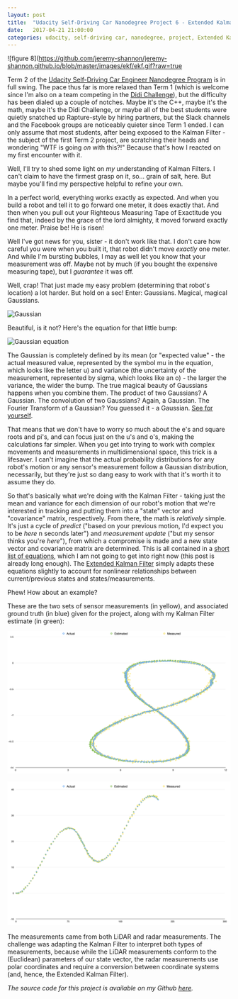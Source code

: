 ```yaml
---
layout: post
title:  "Udacity Self-Driving Car Nanodegree Project 6 - Extended Kalman Filter"
date:   2017-04-21 21:00:00 
categories: udacity, self-driving car, nanodegree, project, Extended Kalman filter, EKF
---
```


![figure 8](https://github.com/jeremy-shannon/jeremy-shannon.github.io/blob/master/images/ekf/ekf.gif?raw=true

Term 2 of the [Udacity Self-Driving Car Engineer Nanodegree Program](https://www.udacity.com/drive/) is in full swing. The pace thus far is more relaxed than Term 1 (which is welcome since I'm also on a team competing in the [Didi Challenge](https://www.udacity.com/didi-challenge)), but the difficulty has been dialed up a couple of notches. Maybe it's the C++, maybe it's the math, maybe it's the Didi Challenge, or maybe all of the best students were quietly snatched up Rapture-style by hiring partners, but the Slack channels and the Facebook groups are noticeably quieter since Term 1 ended. I can only assume that most students, after being exposed to the Kalman Filter - the subject of the first Term 2 project, are scratching their heads and wondering "WTF is going *on* with this?!" Because that's how I reacted on my first encounter with it. 

Well, I'll try to shed some light on *my* understanding of Kalman Filters. I can't claim to have the firmest grasp on it, so... grain of salt, here. But maybe you'll find my perspective helpful to refine your own.

In a perfect world, everything works exactly as expected. And when you build a robot and tell it to go forward one meter, it does exactly that. And then when you pull out your Righteous Measuring Tape of Exactitude you find that, indeed by the grace of the lord almighty, it moved forward exactly one meter. Praise be! He is risen!

Well I've got news for you, sister - it don't work like that. I don't care how careful you were when you built it, that robot didn't move *exactly* one meter. And while I'm bursting bubbles, I may as well let you know that your measurement was off. Maybe not by much (if you bought the expensive measuring tape), but I *guarantee* it was off. 

Well, crap! That just made my easy problem (determining that robot's location) a lot harder. But hold on a sec! Enter: Gaussians. Magical, magical Gaussians.

![Gaussian](https://upload.wikimedia.org/wikipedia/commons/f/f6/Gaussian_Filter.svg)

Beautiful, is it not? Here's the equation for that little bump:

![Gaussian equation](https://wikimedia.org/api/rest_v1/media/math/render/svg/ffe7c5cbdecda556bf2170e31f1f9a127b74e239)

The Gaussian is completely defined by its mean (or "expected value" - the actual measured value, represented by the symbol mu in the equation, which looks like the letter u) and variance (the uncertainty of the measurement, represented by sigma, which looks like an o) - the larger the variance, the wider the bump. The true magical beauty of Gaussians happens when you combine them. The product of two Gaussians? A Gaussian. The convolution of two Gaussians? Again, a Gaussian. The Fourier Transform of a Gaussian? You guessed it - a Gaussian. [See for yourself](http://www.tina-vision.net/docs/memos/2003-003.pdf). 

That means that we don't have to worry so much about the e's and square roots and pi's, and can focus just on the u's and o's, making the calculations far simpler. When you get into trying to work with complex movements and measurements in multidimensional space, this trick is a lifesaver. I can't imagine that the actual probability distributions for any robot's motion or any sensor's measurement follow a Gaussian distribution, necessarily, but they're just so dang easy to work with that it's worth it to assume they do.

So that's basically what we're doing with the Kalman Filter - taking just the mean and variance for each dimension of our robot's motion that we're interested in tracking and putting them into a "state" vector and "covariance" matrix, respectively. From there, the math is *relatively* simple. It's just a cycle of *predict* ("based on your previous motion, I'd expect you to be *here* n seconds later") and *measurement update* ("but my sensor thinks you're *here*"), from which a compromise is made and a new state vector and covariance matrix are determined. This is all contained in a [short list of equations](https://en.wikipedia.org/wiki/Kalman_filter#Predict), which I am not going to get into right now (this post is already long enough). The [Extended Kalman Filter](https://en.wikipedia.org/wiki/Extended_Kalman_filter) simply adapts these equations slightly to account for nonlinear relationships between current/previous states and states/measurements. 

Phew! How about an example?

These are the two sets of sensor measurements (in yellow), and associated ground truth (in blue) given for the project, along with my Kalman Filter estimate (in green): 

![dataset 1 results](https://github.com/jeremy-shannon/jeremy-shannon.github.io/blob/master/images/ekf/ekf-output-1.png?raw=true)

![dataset 2 results](https://github.com/jeremy-shannon/jeremy-shannon.github.io/blob/master/images/ekf/ekf-output-2.png?raw=true)

The measurements came from both LiDAR and radar measurements. The challenge was adapting the Kalman Filter to interpret both types of measurements, because while the LiDAR measurements conform to the (Euclidean) parameters of our state vector, the radar measurements use polar coordinates and require a conversion between coordinate systems (and, hence, the Extended Kalman Filter). 

*The source code for this project is available on my Github [here](https://github.com/jeremy-shannon/CarND-Extended-Kalman-Filter-Project).*
